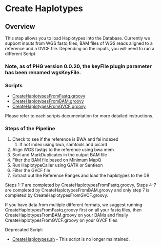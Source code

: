 # Create Haplotypes

## Overview
This step allows you to load Haplotypes into the Database.  Currently we support inputs from WGS fastq files, BAM files of WGS reads aligned to a reference and a GVCF file.
Depending on the inputs, you will need to run a different Script.

### Note, as of PHG version 0.0.20, the keyFile plugin parameter has been renamed wgsKeyFile.

### Scripts

* [CreateHaplotypesFromFastq.groovy](https://bitbucket.org/bucklerlab/practicalhaplotypegraph/wiki/DockerPipeline/CreateHaplotypesFromFastq)
* [CreateHaplotypesFromBAM.groovy](https://bitbucket.org/bucklerlab/practicalhaplotypegraph/wiki/DockerPipeline/CreateHaplotypesFromBAM)
* [CreateHaplotypesFromGVCF.groovy](https://bitbucket.org/bucklerlab/practicalhaplotypegraph/wiki/DockerPipeline/CreateHaplotypesFromGVCF)

Please refer to each scripts documentation for more detailed instructions.

### Steps of the Pipeline
1. Check to see if the reference is BWA and fai indexed
    1. If not index using bwa, samtools and picard
2. Align WGS fastqs to the reference using bwa mem
3. Sort and MarkDuplicates in the output BAM file
4. Filter the BAM file based on Minimum MapQ
5. Run HaplotypeCaller using GATK or Sentieon
6. Filter the GVCF file
7. Extract out the Reference Ranges and load the haplotypes to the DB

Steps 1-7 are completed by CreateHaplotypesFromFastq.groovy, Steps 4-7 are completed by CreateHaplotypesFromBAM.groovy and only step 7 is completed by CreateHaplotypesFromGVCF.groovy.

If you have data from multiple different formats, we suggest running CreateHaplotypesFromFastq.groovy first on all your fastq files, then CreateHaplotypesFromBAM.groovy on your BAMs and finally CreateHaplotypesFromGVCF.groovy on your GVCF files.


Deprecated Script:

* [CreateHaplotypes.sh](https://bitbucket.org/bucklerlab/practicalhaplotypegraph/wiki/DockerPipeline/DeprecatedScripts/CreateHaplotypes_sh) - This script is no longer maintained.